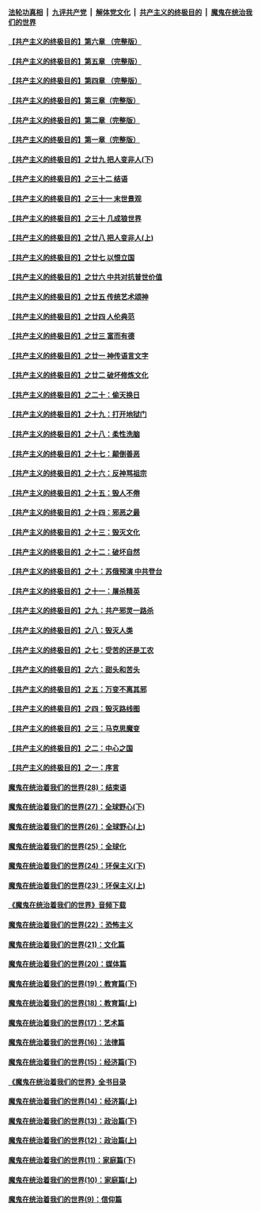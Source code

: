 

####  [法轮功真相](../../../../basic/blob/master/README.md?t=04151701) &nbsp;|&nbsp; [九评共产党](../../../../9ping.md/blob/master/README.md?t=04151701) &nbsp;|&nbsp; [解体党文化](../../../../jtdwh.md/blob/master/README.md?t=04151701)  &nbsp;|&nbsp; [共产主义的终极目的](../../../../gczydzjmd.md/blob/master/README.md?t=04151701) &nbsp;|&nbsp; [魔鬼在统治我们的世界](../../../../mgztzwmdsj.md/blob/master/README.md?t=04151701) 

#### [【共产主义的终极目的】第六章 （完整版）](../pages/nsc422/n11428913.md?t=04151701) 

#### [【共产主义的终极目的】第五章 （完整版）](../pages/nsc422/n11428912.md?t=04151701) 

#### [【共产主义的终极目的】第四章 （完整版）](../pages/nsc422/n11428907.md?t=04151701) 

#### [【共产主义的终极目的】第三章（完整版）](../pages/nsc422/n11428848.md?t=04151701) 

#### [【共产主义的终极目的】第二章（完整版）](../pages/nsc422/n11428831.md?t=04151701) 

#### [【共产主义的终极目的】第一章（完整版）](../pages/nsc422/n11417651.md?t=04151701) 

#### [【共产主义的终极目的】之廿九 把人变非人(下)](../pages/nsc422/n11344140.md?t=04151701) 

#### [【共产主义的终极目的】之三十二 结语](../pages/nsc422/n11360535.md?t=04151701) 

#### [【共产主义的终极目的】之三十一 末世景观](../pages/nsc422/n11351129.md?t=04151701) 

#### [【共产主义的终极目的】之三十 几成狼世界](../pages/nsc422/n11348280.md?t=04151701) 

#### [【共产主义的终极目的】之廿八 把人变非人(上)](../pages/nsc422/n11340492.md?t=04151701) 

#### [【共产主义的终极目的】之廿七 以恨立国](../pages/nsc422/n11336944.md?t=04151701) 

#### [【共产主义的终极目的】之廿六 中共对抗普世价值](../pages/nsc422/n11324785.md?t=04151701) 

#### [【共产主义的终极目的】之廿五 传统艺术颂神](../pages/nsc422/n11296396.md?t=04151701) 

#### [【共产主义的终极目的】之廿四 人伦典范](../pages/nsc422/n11296397.md?t=04151701) 

#### [【共产主义的终极目的】之廿三 富而有德](../pages/nsc422/n11283598.md?t=04151701) 

#### [【共产主义的终极目的】之廿一 神传语言文字](../pages/nsc422/n11263265.md?t=04151701) 

#### [【共产主义的终极目的】之廿二 破坏修炼文化](../pages/nsc422/n11245728.md?t=04151701) 

#### [【共产主义的终极目的】之二十：偷天换日](../pages/nsc422/n11238846.md?t=04151701) 

#### [【共产主义的终极目的】之十九：打开地狱门](../pages/nsc422/n11206376.md?t=04151701) 

#### [【共产主义的终极目的】之十八：柔性洗脑](../pages/nsc422/n11199994.md?t=04151701) 

#### [【共产主义的终极目的】之十七：颠倒善恶](../pages/nsc422/n11179782.md?t=04151701) 

#### [【共产主义的终极目的】之十六：反神骂祖宗](../pages/nsc422/n11166798.md?t=04151701) 

#### [【共产主义的终极目的】之十五：毁人不倦](../pages/nsc422/n11166792.md?t=04151701) 

#### [【共产主义的终极目的】之十四：邪恶之最](../pages/nsc422/n11150249.md?t=04151701) 

#### [【共产主义的终极目的】之十三：毁灭文化](../pages/nsc422/n11135227.md?t=04151701) 

#### [【共产主义的终极目的】之十二：破坏自然](../pages/nsc422/n11135214.md?t=04151701) 

#### [【共产主义的终极目的】之十：苏俄预演 中共登台](../pages/nsc422/n11118424.md?t=04151701) 

#### [【共产主义的终极目的】之十一：屠杀精英](../pages/nsc422/n11118442.md?t=04151701) 

#### [【共产主义的终极目的】之九：共产邪灵一路杀](../pages/nsc422/n11114139.md?t=04151701) 

#### [【共产主义的终极目的】之八：毁灭人类](../pages/nsc422/n11108503.md?t=04151701) 

#### [【共产主义的终极目的】之七：受苦的还是工农](../pages/nsc422/n11101809.md?t=04151701) 

#### [【共产主义的终极目的】之六：甜头和苦头](../pages/nsc422/n11096971.md?t=04151701) 

#### [【共产主义的终极目的】之五：万变不离其邪](../pages/nsc422/n11091285.md?t=04151701) 

#### [【共产主义的终极目的】之四：毁灭路线图](../pages/nsc422/n11086284.md?t=04151701) 

#### [【共产主义的终极目的】之三：马克思魔变](../pages/nsc422/n11061941.md?t=04151701) 

#### [【共产主义的终极目的】之二：中心之国](../pages/nsc422/n11047728.md?t=04151701) 

#### [【共产主义的终极目的】之一：序言](../pages/nsc422/n11086077.md?t=04151701) 

#### [魔鬼在统治着我们的世界(28)：结束语](../pages/nsc422/n10936246.md?t=04151701) 

#### [魔鬼在统治着我们的世界(27)：全球野心(下)](../pages/nsc422/n10928319.md?t=04151701) 

#### [魔鬼在统治着我们的世界(26)：全球野心(上)](../pages/nsc422/n10900318.md?t=04151701) 

#### [魔鬼在统治着我们的世界(25)：全球化](../pages/nsc422/n10788205.md?t=04151701) 

#### [魔鬼在统治着我们的世界(24)：环保主义(下)](../pages/nsc422/n10695307.md?t=04151701) 

#### [魔鬼在统治着我们的世界(23)：环保主义(上)](../pages/nsc422/n10688613.md?t=04151701) 

#### [《魔鬼在统治着我们的世界》音频下载](../pages/nsc422/n10635553.md?t=04151701) 

#### [魔鬼在统治着我们的世界(22)：恐怖主义](../pages/nsc422/n10614727.md?t=04151701) 

#### [魔鬼在统治着我们的世界(21)：文化篇](../pages/nsc422/n10597706.md?t=04151701) 

#### [魔鬼在统治着我们的世界(20)：媒体篇](../pages/nsc422/n10586579.md?t=04151701) 

#### [魔鬼在统治着我们的世界(19)：教育篇(下)](../pages/nsc422/n10564808.md?t=04151701) 

#### [魔鬼在统治着我们的世界(18)：教育篇(上)](../pages/nsc422/n10526970.md?t=04151701) 

#### [魔鬼在统治着我们的世界(17)：艺术篇](../pages/nsc422/n10499093.md?t=04151701) 

#### [魔鬼在统治着我们的世界(16)：法律篇](../pages/nsc422/n10485969.md?t=04151701) 

#### [魔鬼在统治着我们的世界(15)：经济篇(下)](../pages/nsc422/n10469975.md?t=04151701) 

#### [《魔鬼在统治着我们的世界》全书目录](../pages/nsc422/n10464261.md?t=04151701) 

#### [魔鬼在统治着我们的世界(14)：经济篇(上)](../pages/nsc422/n10457370.md?t=04151701) 

#### [魔鬼在统治着我们的世界(13)：政治篇(下)](../pages/nsc422/n10448270.md?t=04151701) 

#### [魔鬼在统治着我们的世界(12)：政治篇(上)](../pages/nsc422/n10444576.md?t=04151701) 

#### [魔鬼在统治着我们的世界(11)：家庭篇(下)](../pages/nsc422/n10440961.md?t=04151701) 

#### [魔鬼在统治着我们的世界(10)：家庭篇(上)](../pages/nsc422/n10435448.md?t=04151701) 

#### [魔鬼在统治着我们的世界(9)：信仰篇](../pages/nsc422/n10432159.md?t=04151701) 

